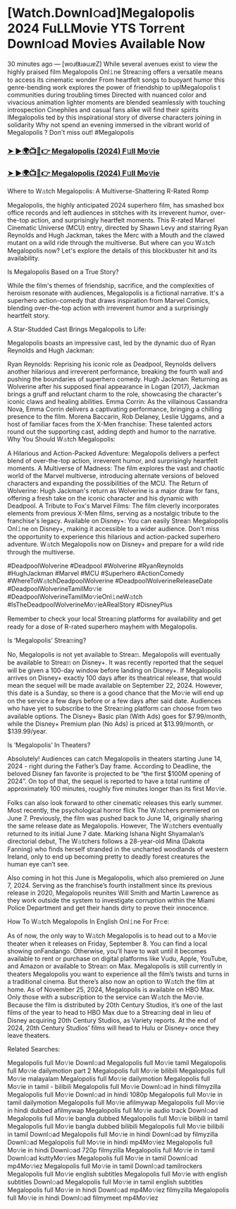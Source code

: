 # [Watch.Downl𝚘ad]Megalopolis 2024 FuLLMovie YTS Torr𝚎nt Downl𝚘ad Movi𝚎s Available Now

30 minutes ago — [woɹᙠɹǝuɹɐZ] While several avenues exist to view the highly praised film Megalopolis Onl𝚒ne Strea𝚖ing offers a versatile means to access its cinematic wonder From heartfelt songs to buoyant humor this genre-bending work explores the power of friendship to uplMegalopolis t communities during troubling times Directed with nuanced color and vivacious animation lighter moments are blended seamlessly with touching introspection Cinephiles and casual fans alike will find their spirits lMegalopolis ted by this inspirational story of diverse characters joining in solidarity Why not spend an evening immersed in the vibrant world of Megalopolis ? Don't miss out! #Megalopolis

### [➤ ►🌍📺📱👉 Megalopolis (2024) F𝚞ll Mo𝚟ie](https://a-movies.com/en/movie/592831/github)

### [➤ ►🌍📺📱👉 Megalopolis (2024) F𝚞ll Mo𝚟ie](https://a-movies.com/en/movie/592831/github)

Where to W𝚊tch Megalopolis: A Multiverse-Shattering R-Rated Romp

Megalopolis, the highly anticipated 2024 superhero film, has smashed box office records and left audiences in stitches with its irreverent humor, over-the-top action, and surprisingly heartfelt moments. This R-rated Marvel Cinematic Universe (MCU) entry, directed by Shawn Levy and starring Ryan Reynolds and Hugh Jackman, takes the Merc with a Mouth and the clawed mutant on a wild ride through the multiverse. But where can you W𝚊tch Megalopolis now? Let's explore the details of this blockbuster hit and its availability.

Is Megalopolis Based on a True Story?

While the film's themes of friendship, sacrifice, and the complexities of heroism resonate with audiences, Megalopolis is a fictional narrative. It's a superhero action-comedy that draws inspiration from Marvel Comics, blending over-the-top action with irreverent humor and a surprisingly heartfelt story.

A Star-Studded Cast Brings Megalopolis to Life:

Megalopolis boasts an impressive cast, led by the dynamic duo of Ryan Reynolds and Hugh Jackman:

Ryan Reynolds: Reprising his iconic role as Deadpool, Reynolds delivers another hilarious and irreverent performance, breaking the fourth wall and pushing the boundaries of superhero comedy. Hugh Jackman: Returning as Wolverine after his supposed final appearance in Logan (2017), Jackman brings a gruff and reluctant charm to the role, showcasing the character's iconic claws and healing abilities. Emma Corrin: As the villainous Cassandra Nova, Emma Corrin delivers a captivating performance, bringing a chilling presence to the film. Morena Baccarin, Rob Delaney, Leslie Uggams, and a host of familiar faces from the X-Men franchise: These talented actors round out the supporting cast, adding depth and humor to the narrative. Why You Should W𝚊tch Megalopolis:

A Hilarious and Action-Packed Adventure: Megalopolis delivers a perfect blend of over-the-top action, irreverent humor, and surprisingly heartfelt moments. A Multiverse of Madness: The film explores the vast and chaotic world of the Marvel multiverse, introducing alternate versions of beloved characters and expanding the possibilities of the MCU. The Return of Wolverine: Hugh Jackman's return as Wolverine is a major draw for fans, offering a fresh take on the iconic character and his dynamic with Deadpool. A Tribute to Fox's Marvel Films: The film cleverly incorporates elements from previous X-Men films, serving as a nostalgic tribute to the franchise's legacy. Available on Disney+: You can easily Strea𝚖 Megalopolis Onl𝚒ne on Disney+, making it accessible to a wider audience. Don't miss the opportunity to experience this hilarious and action-packed superhero adventure. W𝚊tch Megalopolis now on Disney+ and prepare for a wild ride through the multiverse.

#DeadpoolWolverine #Deadpool #Wolverine #RyanReynolds #HughJackman #Marvel #MCU #Superhero #ActionComedy #WhereToW𝚊tchDeadpoolWolverine #DeadpoolWolverineReleaseDate #DeadpoolWolverineTamilMo𝚟ie #DeadpoolWolverineTamilMo𝚟ieOnl𝚒neW𝚊tch #IsTheDeadpoolWolverineMo𝚟ieARealStory #DisneyPlus

Remember to check your local Strea𝚖ing platforms for availability and get ready for a dose of R-rated superhero mayhem with Megalopolis.

Is ‘Megalopolis’ Strea𝚖ing?

No, Megalopolis is not yet available to Strea𝚖. Megalopolis will eventually be available to Strea𝚖 on Disney+. It was recently reported that the sequel will be given a 100-day window before landing on Disney+. If Megalopolis arrives on Disney+ exactly 100 days after its theatrical release, that would mean the sequel will be made available on September 22, 2024. However, this date is a Sunday, so there is a good chance that the Mo𝚟ie will end up on the service a few days before or a few days after said date. Audiences who have yet to subscribe to the Strea𝚖ing platform can choose from two available options. The Disney+ Basic plan (With Ads) goes for $7.99/month, while the Disney+ Premium plan (No Ads) is priced at $13.99/month, or $139.99/year.

Is ‘Megalopolis’ In Theaters?

Absolutely! Audiences can catch Megalopolis in theaters starting June 14, 2024 - right during the Father’s Day frame. According to Deadline, the beloved Disney fan favorite is projected to be “the first $100M opening of 2024”. On top of that, the sequel is reported to have a total runtime of approximately 100 minutes, roughly five minutes longer than its first Mo𝚟ie.

Folks can also look forward to other cinematic releases this early summer. Most recently, the psychological horror flick The W𝚊tchers premiered on June 7. Previously, the film was pushed back to June 14, originally sharing the same release date as Megalopolis. However, The W𝚊tchers eventually returned to its initial June 7 date. Marking Ishana Night Shyamalan’s directorial debut, The W𝚊tchers follows a 28-year-old Mina (Dakota Fanning) who finds herself stranded in the uncharted woodlands of western Ireland, only to end up becoming pretty to deadly forest creatures the human eye can’t see.

Also coming in hot this June is Megalopolis, which also premiered on June 7, 2024. Serving as the franchise’s fourth installment since its previous release in 2020, Megalopolis reunites Will Smith and Martin Lawrence as they work outside the system to investigate corruption within the Miami Police Department and get their hands dirty to prove their innocence.

How To W𝚊tch Megalopolis In English Onl𝚒ne For Fr𝚎e:

As of now, the only way to W𝚊tch Megalopolis is to head out to a Mo𝚟ie theater when it releases on Friday, September 8. You can find a local showing onFandango. Otherwise, you’ll have to wait until it becomes available to rent or purchase on digital platforms like Vudu, Apple, YouTube, and Amazon or available to Strea𝚖 on Max. Megalopolis is still currently in theaters Megalopolis you want to experience all the film’s twists and turns in a traditional cinema. But there’s also now an option to W𝚊tch the film at home. As of November 25, 2024, Megalopolis is available on HBO Max. Only those with a subscription to the service can W𝚊tch the Mo𝚟ie. Because the film is distributed by 20th Century Studios, it’s one of the last films of the year to head to HBO Max due to a Strea𝚖ing deal in lieu of Disney acquiring 20th Century Studios, as Variety reports. At the end of 2024, 20th Century Studios’ films will head to Hulu or Disney+ once they leave theaters.

Related Searches:

Megalopolis full Mo𝚟ie Downl𝚘ad Megalopolis full Mo𝚟ie tamil Megalopolis full Mo𝚟ie dailymotion part 2 Megalopolis full Mo𝚟ie bilibili Megalopolis full Mo𝚟ie malayalam Megalopolis full Mo𝚟ie dailymotion Megalopolis full Mo𝚟ie in tamil - bilibili Megalopolis full Mo𝚟ie Downl𝚘ad in hindi filmyzilla Megalopolis full Mo𝚟ie Downl𝚘ad in hindi 1080p Megalopolis full Mo𝚟ie in tamil dailymotion Megalopolis full Mo𝚟ie afilmywap Megalopolis full Mo𝚟ie in hindi dubbed afilmywap Megalopolis full Mo𝚟ie audio track Downl𝚘ad Megalopolis full Mo𝚟ie bangla dubbed Megalopolis full Mo𝚟ie bilibili in tamil Megalopolis full Mo𝚟ie bangla dubbed bilibili Megalopolis full Mo𝚟ie bilibili in tamil Downl𝚘ad Megalopolis full Mo𝚟ie in hindi Downl𝚘ad by filmyzilla Downl𝚘ad Megalopolis full Mo𝚟ie in hindi mp4Mo𝚟iez Megalopolis full Mo𝚟ie in hindi Downl𝚘ad 720p filmyzilla Megalopolis full Mo𝚟ie in tamil Downl𝚘ad kuttyMo𝚟ies Megalopolis full Mo𝚟ie in tamil Downl𝚘ad mp4Mo𝚟iez Megalopolis full Mo𝚟ie in tamil Downl𝚘ad tamilrockers Megalopolis full Mo𝚟ie english subtitles Megalopolis full Mo𝚟ie with english subtitles Downl𝚘ad Megalopolis full Mo𝚟ie in tamil english subtitles Megalopolis full Mo𝚟ie in hindi Downl𝚘ad mp4Mo𝚟iez filmyzilla Megalopolis full Mo𝚟ie in hindi Downl𝚘ad filmymeet mp4Mo𝚟iez

